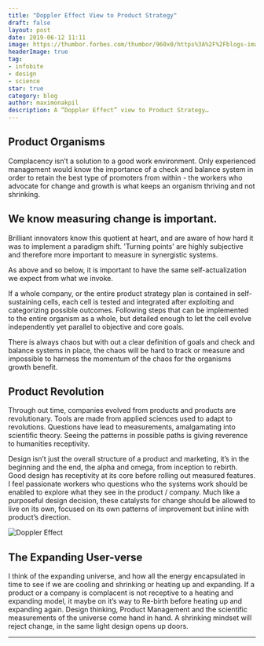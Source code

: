 ```yaml
---
title: "Doppler Effect View to Product Strategy"
draft: false
layout: post
date: 2019-06-12 11:11
image: https://thumbor.forbes.com/thumbor/960x0/https%3A%2F%2Fblogs-images.forbes.com%2Fstartswithabang%2Ffiles%2F2016%2F12%2Fexpansionoftuniverse.jpg
headerImage: true
tag:
- infobite
- design
- science
star: true
category: blog
author: maximonakpil
description: A “Doppler Effect” view to Product Strategy…
---
```


## Product Organisms
Complacency isn’t a solution to a good work environment.
Only experienced management would know the importance of a check and balance system in order to retain the best type of promoters from within - the workers who advocate for change and growth is what keeps an organism thriving and not shrinking.

## We know measuring change is important.

Brilliant innovators know this quotient at heart, and are aware of how hard it was to implement a paradigm shift.
'Turning points' are highly subjective and therefore more important to measure in synergistic systems.

As above and so below, it is important to have the same self-actualization we expect from what we invoke.

If a whole company, or the entire product strategy plan is contained in self-sustaining cells, each cell is tested and integrated after exploiting and categorizing possible outcomes. Following steps that can be implemented to the entire organism as a whole, but detailed enough to let the cell evolve independently yet parallel to objective and core goals.

There is always chaos but with out a clear definition of goals and check and balance systems in place, the chaos will be hard to track or measure and impossible to harness the momentum of the chaos for the organisms growth benefit.

## Product Revolution
Through out time, companies evolved from products and products are revolutionary. Tools are made from applied sciences used to adapt to revolutions. Questions have lead to measurements, amalgamating into scientific theory. Seeing the patterns in possible paths is giving reverence to humanities receptivity.

Design isn’t just the overall structure of a product and marketing, it’s in the beginning and the end, the alpha and omega, from inception to rebirth. Good design has receptivity at its core before rolling out measured features. I feel passionate workers who questions who the systems work should be enabled to explore what they see in the product / company. Much like a purposeful design decision, these catalysts for change should be allowed to live on its own, focused on its own patterns of improvement but inline with product’s direction.

![Doppler Effect](https://d2jmvrsizmvf4x.cloudfront.net/gQobs1O5Sm640Zc3U0lQ_Doppler%2Beffect.jpg)

## The Expanding User-verse
I think of the expanding universe, and how all the energy encapsulated in time to see if we are cooling and shrinking or heating up and expanding. If a product or a company is complacent is not receptive to a heating and expanding model, it maybe on it’s way to Re-birth before heating up and expanding again. Design thinking, Product Management and the scientific measurements of the universe come hand in hand. A shrinking mindset will reject change, in the same light design opens up doors.


---
